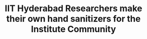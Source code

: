 ---
layout: post
title: IIT Hyderabad Researchers make their own hand sanitizers for the Institute Community
event_date: 18-03-2020
categories: pressrelease
link: Press Release - IIT Hyderabad Researchers make their own hand sanitizers for the Institute Community-18-03-2020.pdf
---